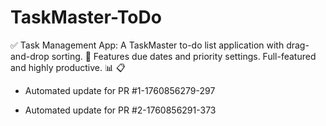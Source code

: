 # TaskMaster-ToDo
✅ Task Management App: A TaskMaster to-do list application with drag-and-drop sorting. 📝 Features due dates and priority settings. Full-featured and highly productive. 📊 📋


- Automated update for PR #1-1760856279-297

- Automated update for PR #2-1760856291-373